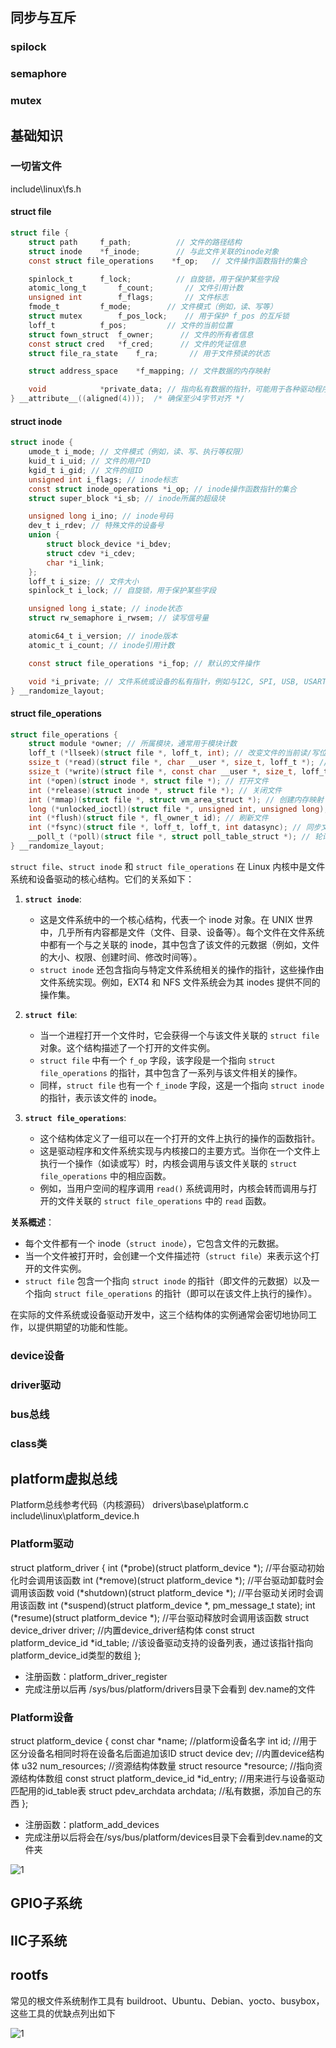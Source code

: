 



## 同步与互斥

### spilock

### semaphore

### mutex

## 基础知识

### 一切皆文件

include\linux\fs.h

#### struct file

~~~c
struct file {
    struct path		f_path;          // 文件的路径结构
    struct inode	*f_inode;        // 与此文件关联的inode对象
    const struct file_operations	*f_op;   // 文件操作函数指针的集合

    spinlock_t		f_lock;          // 自旋锁，用于保护某些字段
    atomic_long_t		f_count;       // 文件引用计数
    unsigned int 		f_flags;       // 文件标志
    fmode_t			f_mode;        // 文件模式（例如，读、写等）
    struct mutex		f_pos_lock;    // 用于保护 f_pos 的互斥锁
    loff_t			f_pos;         // 文件的当前位置
    struct fown_struct	f_owner;      // 文件的所有者信息
    const struct cred	*f_cred;      // 文件的凭证信息
    struct file_ra_state	f_ra;       // 用于文件预读的状态

    struct address_space	*f_mapping; // 文件数据的内存映射

    void			*private_data; // 指向私有数据的指针，可能用于各种驱动程序
} __attribute__((aligned(4)));	/* 确保至少4字节对齐 */
~~~

#### struct inode

```c
struct inode {
	umode_t i_mode; // 文件模式（例如，读、写、执行等权限）
	kuid_t i_uid; // 文件的用户ID
	kgid_t i_gid; // 文件的组ID
	unsigned int i_flags; // inode标志
	const struct inode_operations *i_op; // inode操作函数指针的集合
	struct super_block *i_sb; // inode所属的超级块

	unsigned long i_ino; // inode号码
	dev_t i_rdev; // 特殊文件的设备号
	union {
		struct block_device *i_bdev;
		struct cdev *i_cdev;
		char *i_link;
	};
	loff_t i_size; // 文件大小
	spinlock_t i_lock; // 自旋锁，用于保护某些字段

	unsigned long i_state; // inode状态
	struct rw_semaphore i_rwsem; // 读写信号量

	atomic64_t i_version; // inode版本
	atomic_t i_count; // inode引用计数

	const struct file_operations *i_fop; // 默认的文件操作

	void *i_private; // 文件系统或设备的私有指针，例如与I2C, SPI, USB, USART, RMII等设备驱动程序相关的数据
} __randomize_layout;
```

#### struct file_operations

```c
struct file_operations {
	struct module *owner; // 所属模块，通常用于模块计数
	loff_t (*llseek)(struct file *, loff_t, int); // 改变文件的当前读/写位置
	ssize_t (*read)(struct file *, char __user *, size_t, loff_t *); // 从文件读取数据
	ssize_t (*write)(struct file *, const char __user *, size_t, loff_t *); // 向文件写入数据
	int (*open)(struct inode *, struct file *); // 打开文件
	int (*release)(struct inode *, struct file *); // 关闭文件
	int (*mmap)(struct file *, struct vm_area_struct *); // 创建内存映射
	long (*unlocked_ioctl)(struct file *, unsigned int, unsigned long); // 无锁IO控制
	int (*flush)(struct file *, fl_owner_t id); // 刷新文件
	int (*fsync)(struct file *, loff_t, loff_t, int datasync); // 同步文件
	__poll_t (*poll)(struct file *, struct poll_table_struct *); // 轮询文件状态
} __randomize_layout;
```

`struct file`、`struct inode` 和 `struct file_operations` 在 Linux 内核中是文件系统和设备驱动的核心结构。它们的关系如下：

1. **`struct inode`**: 
    - 这是文件系统中的一个核心结构，代表一个 inode 对象。在 UNIX 世界中，几乎所有内容都是文件（文件、目录、设备等）。每个文件在文件系统中都有一个与之关联的 inode，其中包含了该文件的元数据（例如，文件的大小、权限、创建时间、修改时间等）。
    - `struct inode` 还包含指向与特定文件系统相关的操作的指针，这些操作由文件系统实现。例如，EXT4 和 NFS 文件系统会为其 inodes 提供不同的操作集。

2. **`struct file`**: 
    - 当一个进程打开一个文件时，它会获得一个与该文件关联的 `struct file` 对象。这个结构描述了一个打开的文件实例。
    - `struct file` 中有一个 `f_op` 字段，该字段是一个指向 `struct file_operations` 的指针，其中包含了一系列与该文件相关的操作。
    - 同样，`struct file` 也有一个 `f_inode` 字段，这是一个指向 `struct inode` 的指针，表示该文件的 inode。

3. **`struct file_operations`**: 
    - 这个结构体定义了一组可以在一个打开的文件上执行的操作的函数指针。
    - 这是驱动程序和文件系统实现与内核接口的主要方式。当你在一个文件上执行一个操作（如读或写）时，内核会调用与该文件关联的 `struct file_operations` 中的相应函数。
    - 例如，当用户空间的程序调用 `read()` 系统调用时，内核会转而调用与打开的文件关联的 `struct file_operations` 中的 `read` 函数。

**关系概述**：
- 每个文件都有一个 inode（`struct inode`），它包含文件的元数据。
- 当一个文件被打开时，会创建一个文件描述符（`struct file`）来表示这个打开的文件实例。
- `struct file` 包含一个指向 `struct inode` 的指针（即文件的元数据）以及一个指向 `struct file_operations` 的指针（即可以在该文件上执行的操作）。

在实际的文件系统或设备驱动开发中，这三个结构体的实例通常会密切地协同工作，以提供期望的功能和性能。



### device设备

### driver驱动

### bus总线

### class类



## platform虚拟总线

Platform总线参考代码（内核源码）
drivers\base\platform.c
include\linux\platform_device.h

### Platform驱动

struct platform_driver {
		int (*probe)(struct platform_device *);		//平台驱动初始化时会调用该函数
		int (*remove)(struct platform_device *);	//平台驱动卸载时会调用该函数
		void (*shutdown)(struct platform_device *);	//平台驱动关闭时会调用该函数
		int (*suspend)(struct platform_device *, pm_message_t state);
		int (*resume)(struct platform_device *);	//平台驱动释放时会调用该函数
		struct device_driver driver;			//内置device_driver结构体
		const struct platform_device_id *id_table;	//该设备驱动支持的设备列表，通过该指针指向platform_device_id类型的数组
	};

* 注册函数：platform_driver_register
* 完成注册以后再 /sys/bus/platform/drivers目录下会看到 dev.name的文件

### Platform设备

struct platform_device {
	const char	*name;				//platform设备名字
	int		id;				//用于区分设备名相同时将在设备名后面追加该ID
	struct device	dev;				//内置device结构体
	u32		num_resources;			//资源结构体数量
	struct resource	*resource;			//指向资源结构体数组
	const struct platform_device_id	*id_entry;	//用来进行与设备驱动匹配用的id_table表
	struct pdev_archdata	archdata;		//私有数据，添加自己的东西
};

* 注册函数：platform_add_devices
* 完成注册以后将会在/sys/bus/platform/devices目录下会看到dev.name的文件夹

![1](.\2.png)

## GPIO子系统



## IIC子系统



## rootfs

常见的根文件系统制作工具有 buildroot、Ubuntu、Debian、yocto、busybox，这些工具的优缺点列出如下

![1](.\1.png)

